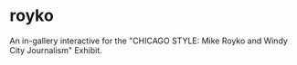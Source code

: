 # royko
An in-gallery interactive for the "CHICAGO STYLE:  Mike Royko and Windy City Journalism" Exhibit.
